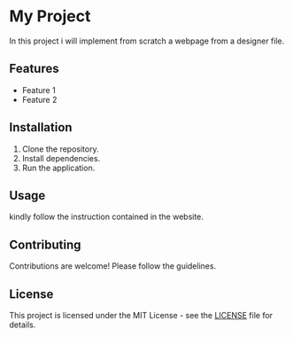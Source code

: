 # My Project
In this project i  will implement from scratch a webpage from a designer file. 

## Features
- Feature 1
- Feature 2

## Installation
1. Clone the repository.
2. Install dependencies.
3. Run the application.

## Usage
kindly follow the instruction contained in the website.


## Contributing
Contributions are welcome! Please follow the guidelines.

## License
This project is licensed under the MIT License - see the [LICENSE](LICENSE) file for details.
